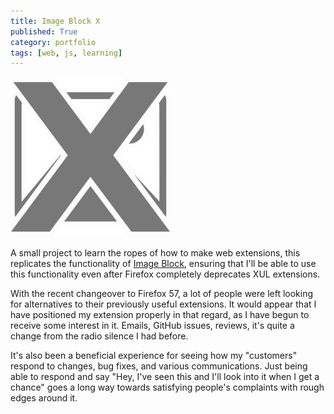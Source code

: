 ```yaml
---
title: Image Block X
published: True
category: portfolio
tags: [web, js, learning]
---
```


![image-20181027212044168](assets/image-20181027212044168.png)

A small project to learn the ropes of how to make web extensions, this
replicates the functionality of [Image Block](https://addons.mozilla.org/en-US/firefox/addon/image-block/), ensuring that I'll be able to use this
functionality even after Firefox completely deprecates XUL extensions.

With the recent changeover to Firefox 57, a lot of people were left looking for
alternatives to their previously useful extensions. It would appear that I have
positioned my extension properly in that regard, as I have begun to receive
some interest in it. Emails, GitHub issues, reviews, it's quite a change from
the radio silence I had before.

It's also been a beneficial experience for seeing how my "customers" respond to
changes, bug fixes, and various communications. Just being able to respond and
say "Hey, I've seen this and I'll look into it when I get a chance" goes a long
way towards satisfying people's complaints with rough edges around it.

